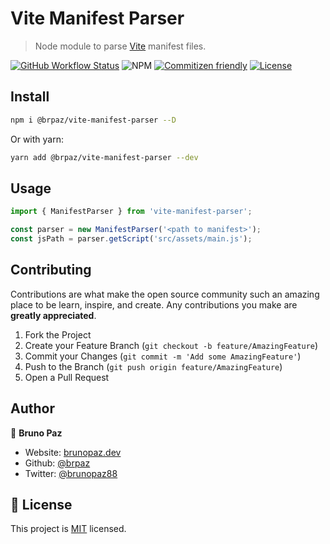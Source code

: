 # Vite Manifest Parser

> Node module to parse [Vite](https://vitejs.dev/) manifest files.

[![GitHub Workflow Status](https://img.shields.io/github/workflow/status/brpaz/vite-manifest-parser/CI?style=for-the-badge)](https://github.com/brpaz/vite-manifest-parser/actions/workflows/ci.yml)
![NPM](https://img.shields.io/npm/v/brpaz/vite-manifest-parser?style=for-the-badge)
[![Commitizen friendly](https://img.shields.io/badge/commitizen-friendly-brightgreen.svg?style=for-the-badge)](http://commitizen.github.io/cz-cli/)
[![License](https://img.shields.io/badge/License-MIT-yellow.svg?style=for-the-badge)](LICENSE)


## Install

```sh
npm i @brpaz/vite-manifest-parser --D
```

Or with yarn:

```sh
yarn add @brpaz/vite-manifest-parser --dev
```

## Usage

```js
import { ManifestParser } from 'vite-manifest-parser';

const parser = new ManifestParser('<path to manifest>');
const jsPath = parser.getScript('src/assets/main.js');
```

## Contributing

Contributions are what make the open source community such an amazing place to be learn, inspire, and create. Any contributions you make are **greatly appreciated**.

1. Fork the Project
2. Create your Feature Branch (`git checkout -b feature/AmazingFeature`)
3. Commit your Changes (`git commit -m 'Add some AmazingFeature'`)
4. Push to the Branch (`git push origin feature/AmazingFeature`)
5. Open a Pull Request

## Author

👤 **Bruno Paz**

* Website: [brunopaz.dev](https://brunopaz.dev)
* Github: [@brpaz](https://github.com/brpaz)
* Twitter: [@brunopaz88](https://twitter.com/brunopaz88)

## 📝 License

This project is [MIT](https://opensource.org/licenses/MIT) licensed.
